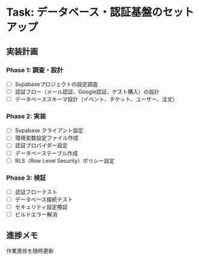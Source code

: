 # Task: データベース・認証基盤のセットアップ

## 実装計画
### Phase 1: 調査・設計
- [ ] Supabaseプロジェクトの設定調査
- [ ] 認証フロー（メール認証、Google認証、ゲスト購入）の設計
- [ ] データベーススキーマ設計（イベント、チケット、ユーザー、注文）

### Phase 2: 実装
- [ ] Supabase クライアント設定
- [ ] 環境変数設定ファイル作成
- [ ] 認証プロバイダー設定
- [ ] データベーステーブル作成
- [ ] RLS（Row Level Security）ポリシー設定

### Phase 3: 検証
- [ ] 認証フローテスト
- [ ] データベース接続テスト
- [ ] セキュリティ設定検証
- [ ] ビルドエラー解消

## 進捗メモ
作業進捗を随時更新